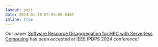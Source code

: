 ```yaml
---
layout: post
date: 2024-01-30 07:59:00-0400
inline: true
---
```


Our paper [Software Resource Disaggregation for HPC with Serverless Computing](/projects/softw_disaggregation)
has been accepted at IEEE IPDPS 2024 conference!
